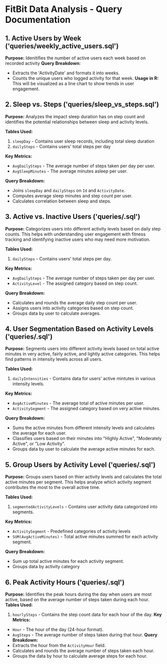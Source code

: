 # FitBit Data Analysis - Query Documentation

## 1. Active Users by Week ('queries/weekly_active_users.sql')
**Purpose:**
Idenitifies the number of active users each week based on recorded activity
**Query Breakdown:**
* Extracts the 'ActivityDate' and formats it into weeks.
* Counts the unique users who logged activity for that week.
**Usage in R:**
  This will be visualized as a line chart to show trends in user engagement.

## 2. Sleep vs. Steps ('queries/sleep_vs_steps.sql')
**Purpose:**
Analyzes the impact sleep duration has on step count and identifies the potential relationships between sleep and activity levels.

**Tables Used:**
1. `sleepDay` - Contains user sleep records, including total sleep duration
2. `dailySteps` - Contains users' total steps per day
   
**Key Metrics:**
* `AvgDailySteps` - The average number of steps taken per day per user.
* `AvgSleepMinutes` - The average minutes asleep per user.
  
**Query Breakdown:**
* Joins `sleepDay` and `dailySteps` on `Id` and `ActivityDate`.
* Computes average sleep minutes and step count per user.
* Calculates correlation between sleep and steps.


## 3. Active vs. Inactive Users ('queries/.sql')
**Purpose:**
Categorizes users into different activity levels based on daily step counts.
This helps with understanding user engagement with fitness tracking and identifying inactive users who may need more motivation.

**Tables Used:**
1. `dailySteps` - Contains users' total steps per day.
   
**Key Metrics:**
* `AvgDailySteps` - The average number of steps taken per day per user.
* `ActivityLevel` - The assigned category based on step count.
  
**Query Breakdown:**
* Calculates and rounds the average daily step count per user.
* Assigns users into activity categories based on step count.
* Groups data by user to calculate averages.


## 4. User Segmentation Based on Activity Levels ('queries/.sql')
**Purpose:**
Segments users into different activity levels based on total active minutes in very active, fairly active, and lightly active categories.
This helps find patterns in intensity levels across all users.

**Tables Used:**
1. `dailyIntensities` - Contains data for users' active mintutes in various intensity levels.
   
**Key Metrics:**
* `AvgActiveMinutes` - The average total of active minutes per user.
* `ActivitySegment` - The assigned category based on very active minutes.
  
**Query Breakdown:**
* Sums the active minutes from different intensity levels and calculates the average for each user.
* Classifies users based on their minutes into "Highly Active", "Moderately Active", or "Low Activity".
* Groups data by user to calculate the average active minutes for each.


## 5. Group Users by Activity Level ('queries/.sql')
**Purpose:**
Groups users based on thier activity levels and calculates the total active minutes per segment. 
This helps analyze which activity segment contributes the most to the overall active time.

**Tables Used:**
1. `segmentedActivityLevels` - Contains user activity data categorized into segments.
   
**Key Metrics:**
* `ActivitySegment` - Predefined categories of activity levels
* `SUM(AvgActiveMinutes)` - Total active minutes summed for each activity segment.
  
**Query Breakdown:**
* Sum up total active minutes for each activity segment.
* Groups data by activity category


## 6. Peak Activity Hours ('queries/.sql')
**Purpose:**
Identifies the peak hours during the day when users are most active, based on the average number of steps taken during each hour.
**Tables Used:**
1. `hourlySteps` - Contains the step count data for each hour of the day.
**Key Metrics:**
* `Hour` - The hour of the day (24-hour format).
* `AvgSteps` - The average number of steps taken during that hour.
**Query Breakdown:**
* Extracts the hour from the `ActivityHour` field.
* Calculates and rounds the average number of steps taken each hour.
* Groups the data by hour to calculate average steps for each hour.
